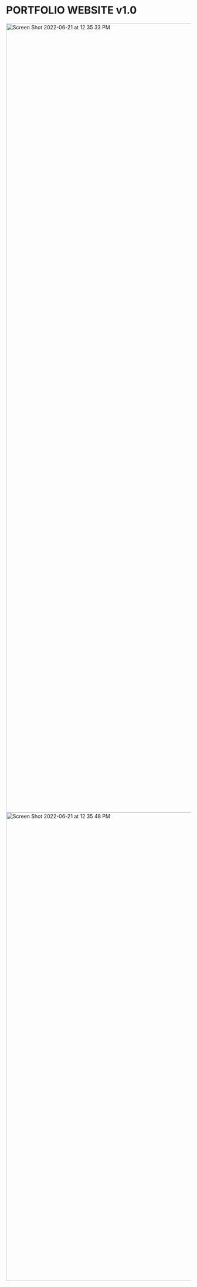 # PORTFOLIO WEBSITE v1.0

<img width="2147" alt="Screen Shot 2022-06-21 at 12 35 33 PM" src="https://user-images.githubusercontent.com/30715332/174883366-d3166993-33ba-4a3b-898b-ee1ab30a6c93.png">

<img width="1275" alt="Screen Shot 2022-06-21 at 12 35 48 PM" src="https://user-images.githubusercontent.com/30715332/174883386-5a4c9f4f-96ca-4ca6-86a9-3921a7fd0772.png">
